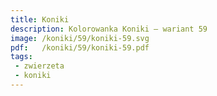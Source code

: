 ```yaml
---
title: Koniki
description: Kolorowanka Koniki – wariant 59
image: /koniki/59/koniki-59.svg
pdf:   /koniki/59/koniki-59.pdf
tags:
 - zwierzeta
 - koniki
---
```

